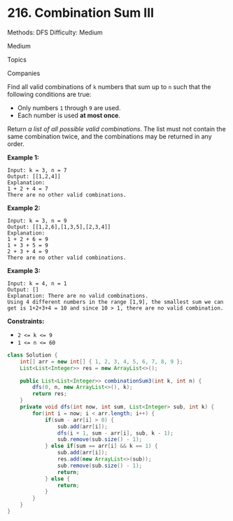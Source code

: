 # 216. Combination Sum III

Methods: DFS
Difficulty: Medium

Medium

Topics

Companies

Find all valid combinations of `k` numbers that sum up to `n` such that the following conditions are true:

- Only numbers `1` through `9` are used.
- Each number is used **at most once**.

Return *a list of all possible valid combinations*. The list must not contain the same combination twice, and the combinations may be returned in any order.

**Example 1:**

```
Input: k = 3, n = 7
Output: [[1,2,4]]
Explanation:
1 + 2 + 4 = 7
There are no other valid combinations.
```

**Example 2:**

```
Input: k = 3, n = 9
Output: [[1,2,6],[1,3,5],[2,3,4]]
Explanation:
1 + 2 + 6 = 9
1 + 3 + 5 = 9
2 + 3 + 4 = 9
There are no other valid combinations.

```

**Example 3:**

```
Input: k = 4, n = 1
Output: []
Explanation: There are no valid combinations.
Using 4 different numbers in the range [1,9], the smallest sum we can get is 1+2+3+4 = 10 and since 10 > 1, there are no valid combination.

```

**Constraints:**

- `2 <= k <= 9`
- `1 <= n <= 60`

```java
class Solution {
    int[] arr = new int[] { 1, 2, 3, 4, 5, 6, 7, 8, 9 };
    List<List<Integer>> res = new ArrayList<>();

    public List<List<Integer>> combinationSum3(int k, int n) {
        dfs(0, n, new ArrayList<>(), k);
        return res;
    }
    private void dfs(int now, int sum, List<Integer> sub, int k) {
        for(int i = now; i < arr.length; i++) {
            if(sum - arr[i] > 0) {
                sub.add(arr[i]);
                dfs(i + 1, sum - arr[i], sub, k - 1);
                sub.remove(sub.size() - 1);
            } else if(sum == arr[i] && k == 1) {
                sub.add(arr[i]);
                res.add(new ArrayList<>(sub));
                sub.remove(sub.size() - 1);
                return;
            } else {
                return;
            }
        }
    }
}
```